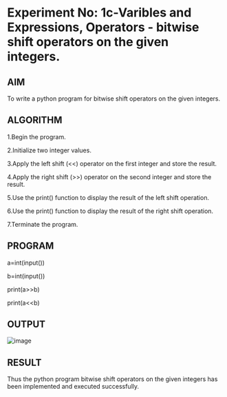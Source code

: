# Experiment No: 1c-Varibles and Expressions, Operators -  bitwise shift operators on the given integers.

## AIM
To write a python program for bitwise shift operators on the given integers.

## ALGORITHM
1.Begin the program.

2.Initialize two integer values.

3.Apply the left shift (<<) operator on the first integer and store the result.

4.Apply the right shift (>>) operator on the second integer and store the result.

5.Use the print() function to display the result of the left shift operation.

6.Use the print() function to display the result of the right shift operation.

7.Terminate the program.

## PROGRAM

a=int(input())

b=int(input())

print(a>>b)

print(a<<b)


## OUTPUT

![image](https://github.com/user-attachments/assets/5b0333c1-81d0-461f-9db9-975182bd0181)


## RESULT
Thus the python program  bitwise shift operators on the given integers has been implemented and executed successfully.
